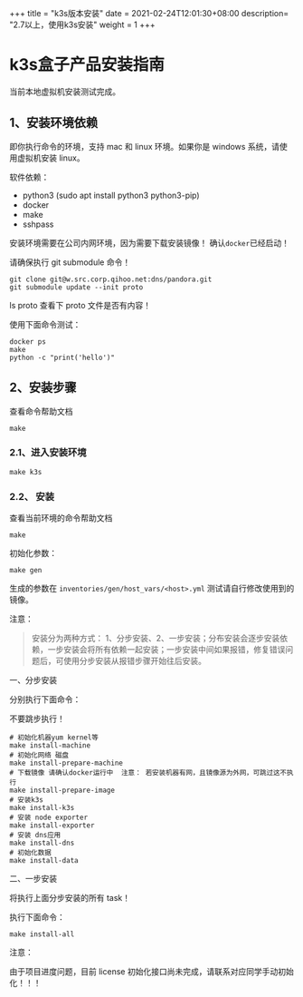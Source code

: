 +++
title = "k3s版本安装"
date =  2021-02-24T12:01:30+08:00
description= "2.7以上，使用k3s安装"
weight = 1
+++

# k3s盒子产品安装指南

当前本地虚拟机安装测试完成。

## 1、安装环境依赖

即你执行命令的环境，支持 mac 和 linux 环境。如果你是 windows 系统，请使用虚拟机安装 linux。

软件依赖：

- python3 (sudo apt install python3 python3-pip)
- docker
- make
- sshpass

安装环境需要在公司内网环境，因为需要下载安装镜像！
确认`docker`已经启动！

请确保执行 git submodule 命令！

```shell
git clone git@w.src.corp.qihoo.net:dns/pandora.git
git submodule update --init proto
```

ls proto 查看下 proto 文件是否有内容！

使用下面命令测试：

```shell
docker ps
make
python -c "print('hello')"
```

## 2、安装步骤

查看命令帮助文档

```shell
make
```

### 2.1、进入安装环境

```shell
make k3s
```

### 2.2、 安装

查看当前环境的命令帮助文档

```shell
make
```

初始化参数：

```shell
make gen
```

生成的参数在 `inventories/gen/host_vars/<host>.yml`
测试请自行修改使用到的镜像。

注意：

> 安装分为两种方式： 1、分步安装、2、一步安装；分布安装会逐步安装依赖，一步安装会将所有依赖一起安装；一步安装中间如果报错，修复错误问题后，可使用分步安装从报错步骤开始往后安装。

一、分步安装

分别执行下面命令：

不要跳步执行！

```shell
# 初始化机器yum kernel等
make install-machine
# 初始化网络 磁盘
make install-prepare-machine
# 下载镜像 请确认docker运行中  注意： 若安装机器有网，且镜像源为外网，可跳过这不执行
make install-prepare-image
# 安装k3s
make install-k3s
# 安装 node exporter
make install-exporter
# 安装 dns应用
make install-dns
# 初始化数据
make install-data
```

二、一步安装

将执行上面分步安装的所有 task！

执行下面命令：

```shell
make install-all
```

注意：

由于项目进度问题，目前 license 初始化接口尚未完成，请联系对应同学手动初始化！！！
